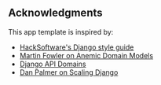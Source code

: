 ## Acknowledgments

This app template is inspired by:

- [HackSoftware's Django style guide](https://github.com/HackSoftware/Django-Styleguide)
- [Martin Fowler on Anemic Domain Models](https://martinfowler.com/bliki/AnemicDomainModel.html)
- [Django API Domains](https://github.com/phalt/django-api-domains)
- [Dan Palmer on Scaling Django](https://www.youtube.com/watch?v=NsHo-kThlqI)
